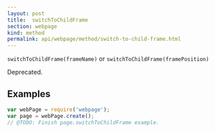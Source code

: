 ```yaml
---
layout: post
title:  switchToChildFrame
section: webpage
kind: method
permalink: api/webpage/method/switch-to-child-frame.html
---
```


`switchToChildFrame(frameName)` or `switchToChildFrame(framePosition)`

Deprecated.

## Examples

```javascript
var webPage = require('webpage');
var page = webPage.create();
// @TODO: Finish page.switchToChildFrame example.
```








